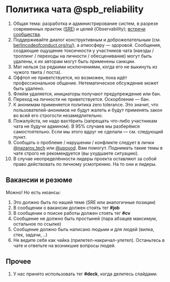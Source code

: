 # Политика чата @spb_reliability

1. Общая тема: разработка и администрирование систем, в разрезе современных практик ([SRE](https://landing.google.com/sre/)) и целей (Observability); [встречи сообщества](https://meetup.com/SPb-Reliability-Meetup/).
1. Поддерживайте диалог конструктивным и доброжелательным (см. [berlincodeofconduct.org/ru/](http://berlincodeofconduct.org/ru/)), а атмосферу — здоровой. Сообщения, создающие ощущение токсичности у участников чата (наезды / троллинг / переходы на личности / обесценивание) могут быть удалены, к их авторам могут быть применены санкции.
1. Мат нельзя (за редкими исключениями, когда его не выкинуть из чужого твита / поста).
1. Оффтоп не приветствуется, но возможен, пока идёт профессиональное общение. Нетематическое обсуждение может быть удалено.
1. Флейм удаляется, инициаторы получают предупреждение или бан.
1. Переход на личности не приветствуется. Оскорбление — бан.
1. К анонимам применяется политика zero tolerance. Это значит, что пользователей-анонимов не будут жалеть и будут применять закон во всей его строгости незамедлительно.
1. Пожалуйста, не надо вахтёрить (запрещать что-либо участникам чата не будучи админом). В 95% случаев мы разберёмся самостоятельно. Если мы этого вдруг не сделали — см. следующий пункт.
1. Сообщать о проблеме / нарушении / конфликте следует в лички [@nazarov_tech](https://t.me/nazarov_tech) или [@upovod](https://t.me/upovod). Вам помогут. Поднимать такие темы в чате строго не рекомендуется (вы ухудшаете ситуацию).
1. В случае неопределённости лидеры проекта оставляют за собой право действовать по личному усмотрению. На то они и лидеры.

## Вакансии и резюме

Можно! Но есть нюансы:

1. Это должно быть по нашей теме (SRE или аналогичные позиции)
1. В сообщении о вакансии должен стоять тег **#job**
1. В сообщении о поиске работы должен стоять тег **#cv**
1. Сообщение не должно быть простыней (пара абзацев максимум, остальное по ссылке)
1. Сообщение должно быть написано людьми и для людей (вилка, стек, задачи, ..)
1. Не ведите себя как чайка (прилетел-накричал-улетел). Останьтесь в чате и ответьте на возникшие вопросы людей.

## Прочее

1. У нас принято использовать тег **#deck**, когда делитесь слайдами.
